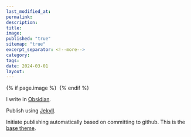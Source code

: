 ```yaml
---
last_modified_at: 
permalink: 
description: 
title: 
image: 
published: "true"
sitemap: "true"
excerpt_separator: <!--more-->
category: 
tags: 
date: 2024-03-01
layout:
---
```



{% if page.image %} <img src="{{ page.image }}" alt=""> {% endif %}

I write in [Obsidian](https://obsidian.md). 

Publish using [Jekyll](https://jekyllrb.com).

Initiate publishing automatically based on committing to github. This is the [base theme](https://maximevaillancourt.com/blog/setting-up-your-own-digital-garden-with-jekyll).

